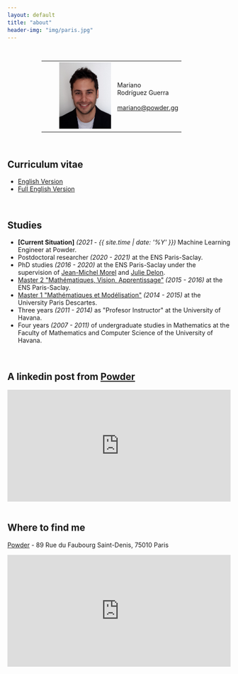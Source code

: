 ```yaml
---
layout: default
title: "about"
header-img: "img/paris.jpg"
---
```



<style>
    .google-maps {
        position: relative;
        padding-bottom: 50%; // This is the aspect ratio
        height: 0;
        overflow: hidden;
    }
    .google-maps iframe {
        position: absolute;
        top: 0;
        left: 0;
        width: 100% !important;
        height: 100% !important;
    }
    .linkedin-class {
        position: relative;
        padding-bottom: 50%; // This is the aspect ratio
/*         height: 90%; */
        overflow: hidden;
    }
    .linkedin-class iframe {
        position: absolute;
        top: 0;
        left: 0;
        width: 100% !important;
        height: 100% !important;
    }
</style>


<!-- <center> <h3>Mariano Rodriguez</h3> </center> -->

<!-- <div> <img style="float:right;" src="/img/mariano2.jpg" alt="Mariano Rodríguez" width="15%"></div> -->

<center>
<style>
table, th, td {
  border: 0px solid black;
  border-collapse: collapse;
  border-color:inherit;  
}
td.torightcolumn{vertical-align:middle;text-align: justify;
  text-justify: inter-word;}
td.toleftcolumn{vertical-align:middle;width: 25%;}
</style>
<br />

<table style="width:350px">
  <tr>
    <td class="toleftcolumn" align="right" style="width:150px" >
        <div style="align:center;" > <img src="/img/mariano2.jpg" alt="Mariano Rodríguez" height="150px" ></div>
    </td>
    <td class="torightcolumn" align="left">
<!--         In the following you will find a brief description about me! -->
Mariano
<br />
Rodríguez Guerra
<br />
<!-- Cuban, French -->
<br />
<a href="mailto:mariano@powder.gg">mariano@powder.gg</a>
    </td>
  </tr>
</table>

</center>



<br />

Curriculum vitae
-----------
- [English Version](http://dev.ipol.im/~rdguez-mariano/fixed_files/cv.pdf)
- [Full English Version](http://dev.ipol.im/~rdguez-mariano/fixed_files/full_cv.pdf)

<br />

Studies
--------------

- **[Current Situation]** *(2021 - {{ site.time | date: '%Y' }})* Machine Learning Engineer at Powder. 
- Postdoctoral researcher *(2020 - 2021)* at the ENS Paris-Saclay.
- PhD studies *(2016 - 2020)* at the ENS Paris-Saclay under the supervision of [Jean-Michel Morel](https://sites.google.com/site/jeanmichelmorelcmlaenscachan/) and [Julie Delon](https://delon.wp.imt.fr/).
- [Master 2 "Mathématiques, Vision, Apprentissage"](http://math.ens-paris-saclay.fr/version-francaise/formations/master-mva/) *(2015 - 2016)* at the ENS Paris-Saclay.
- [Master 1 "Mathématiques et Modélisation"](https://map5.mi.parisdescartes.fr/presentation/enseignement/) *(2014 - 2015)* at the University Paris Descartes.
- Three years *(2011 - 2014)* as "Profesor Instructor" at the University of Havana.
- Four years *(2007 - 2011)* of undergraduate studies in Mathematics at the Faculty of Mathematics and Computer Science of the University of Havana.

<br />

A linkedin post from [Powder](https://www.linkedin.com/company/gustshow)
---------------

<div class="linkedin-class">
<iframe src="https://www.linkedin.com/embed/feed/update/urn:li:share:6859108743213400065" frameborder="0"></iframe>
</div>
<br />

Where to find me
--------------

[Powder](https://www.linkedin.com/company/gustshow) - 89 Rue du Faubourg Saint-Denis, 75010 Paris
<div class="google-maps">
<iframe src="https://www.google.com/maps/embed?pb=!1m18!1m12!1m3!1d10498.355213523138!2d2.35652175!3d48.866051!2m3!1f0!2f0!3f0!3m2!1i1024!2i768!4f13.1!3m3!1m2!1s0x47e66e12fa329379%3A0x24db16955361c811!2s89%20Rue%20du%20Faubourg%20Saint-Denis%2C%2075010%20Paris!5e0!3m2!1sen!2sfr!4v1635512916016!5m2!1sen!2sfr" style="border:0;" loading="lazy"></iframe>
</div>
<br />


